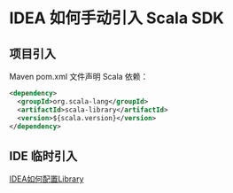 # IDEA 如何手动引入 Scala SDK

## 项目引入

Maven pom.xml 文件声明 Scala 依赖：
```xml
<dependency>  
  <groupId>org.scala-lang</groupId>  
  <artifactId>scala-library</artifactId>  
  <version>${scala.version}</version>  
</dependency>
```

## IDE 临时引入

[IDEA如何配置Library](work/tools/IT/JetBrains/IDEA/solution/IDEA如何配置Library.md)